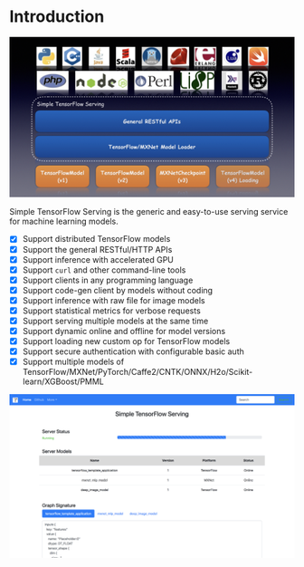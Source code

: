 # Introduction

![](../../images/simple_tensorflow_serving_introduction.jpeg)

Simple TensorFlow Serving is the generic and easy-to-use serving service for machine learning models.

* [x] Support distributed TensorFlow models
* [x] Support the general RESTful/HTTP APIs
* [x] Support inference with accelerated GPU
* [x] Support `curl` and other command-line tools
* [x] Support clients in any programming language
* [x] Support code-gen client by models without coding
* [x] Support inference with raw file for image models
* [x] Support statistical metrics for verbose requests
* [x] Support serving multiple models at the same time
* [x] Support dynamic online and offline for model versions
* [x] Support loading new custom op for TensorFlow models
* [x] Support secure authentication with configurable basic auth
* [x] Support multiple models of TensorFlow/MXNet/PyTorch/Caffe2/CNTK/ONNX/H2o/Scikit-learn/XGBoost/PMML

![](../../images/dashboard.png)
